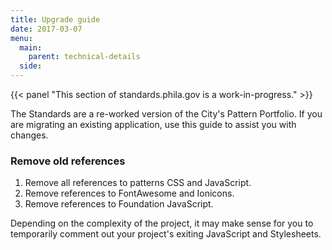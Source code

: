 ```yaml
---
title: Upgrade guide
date: 2017-03-07
menu:
  main:
    parent: technical-details
  side:
---
```

{{< panel "This section of standards.phila.gov is a work-in-progress." >}}

The Standards are a re-worked version of the City's Pattern Portfolio. If you are migrating an existing application, use this guide to assist you with changes.

### Remove old references

1. Remove all references to patterns CSS and JavaScript.
2. Remove references to FontAwesome and Ionicons.
3. Remove references to Foundation JavaScript.

Depending on the complexity of the project, it may make sense for you to temporarily comment out your project's exiting JavaScript and Stylesheets.

